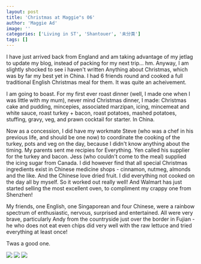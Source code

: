 ```yaml
---
layout: post
title: 'Christmas at Maggie"s 06'
author: 'Maggie Ad'
image: ''
categories: ['Living in ST', 'Shantouer', '未分类']
tags: []
---
```


I have just arrived back from England and am taking advantage of my jetlag to update my blog, instead of packing for my next trip... hm. Anyway, I am slightly shocked to see i haven't written Anything about Christmas, which was by far my best yet in China. I had 6 friends round and cooked a full traditional English Christmas meal for them. It was quite an acheivement. 

I am going to boast. For my first ever roast dinner (well, I made one when I was little with my mum), never mind Christmas dinner, I made: Christmas cake and pudding, mincepies, associated marzipan, icing, mincemeat and white sauce, roast turkey + bacon, roast potatoes, mashed potatoes, stuffing, gravy, veg, and prawn cocktail for starter. In China. 

Now as a concession, I did have my workmate Steve (who was a chef in his previous life, and should be one now) to coordinate the cooking of the turkey, pots and veg on the day, because I didn't know anything about the timing. My parents sent me recipies for Everything. Yen called his supplier for the turkey and bacon. Jess (who couldn't come to the meal) supplied the icing sugar from Canada. I did however find that all special Christmas ingredients exist in Chinese medicine shops - cinnamon, nutmeg, almonds and the like. And the Chinese love dried fruit. I did everything not cooked on the day all by myself. So it worked out really well! And Walmart has just started selling the most excellent oven, to compliment my crappy one from Shenzhen! 

My friends, one English, one Singaporean and four Chinese, were a rainbow spectrum of enthusiastic, nervous, surprised and entertained. All were very brave, particularly Andy from the countryside just over the border in Fujian - he who does not eat even chips did very well with the raw lettuce and tried everything at least once!

Twas a good one.

![](http://farm1.static.flickr.com/180/390298541_9c6aa2a354_m.jpg) ![](http://farm1.static.flickr.com/156/390298056_9736ba2b73_m.jpg) ![](http://farm1.static.flickr.com/162/390298322_b13d799729_m.jpg)